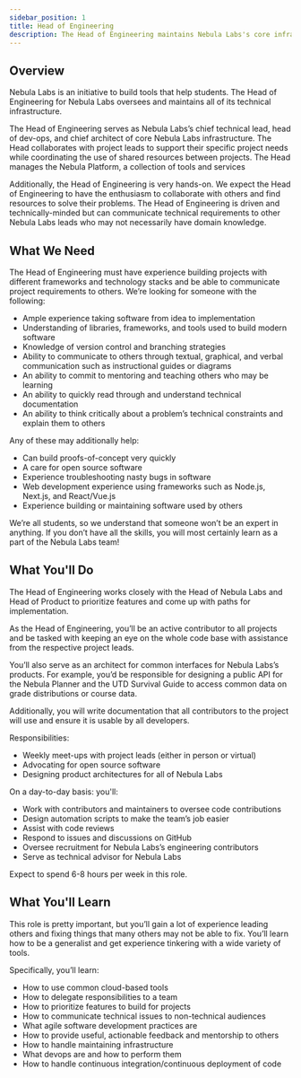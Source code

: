 ```yaml
---
sidebar_position: 1
title: Head of Engineering
description: The Head of Engineering maintains Nebula Labs's core infrastructure and serves as the chief technical advisor for its projects.
---
```


## Overview

Nebula Labs is an initiative to build tools that help students. The Head of
Engineering for Nebula Labs oversees and maintains all of its technical
infrastructure.

The Head of Engineering serves as Nebula Labs’s chief technical lead, head
of dev-ops, and chief architect of core Nebula Labs infrastructure. The Head
collaborates with project leads to support their specific project needs while
coordinating the use of shared resources between projects. The Head manages the
Nebula Platform, a collection of tools and services

Additionally, the Head of Engineering is very hands-on. We expect the Head of Engineering to have the enthusiasm to collaborate with others and find resources to solve their problems. The Head of Engineering is driven and technically-minded but can communicate technical requirements to other Nebula Labs leads who may not necessarily have domain knowledge.

## What We Need

The Head of Engineering must have experience building projects with different frameworks and technology stacks and be able to communicate project requirements to others. We’re looking for someone with the following:

- Ample experience taking software from idea to implementation
- Understanding of libraries, frameworks, and tools used to build modern software
- Knowledge of version control and branching strategies
- Ability to communicate to others through textual, graphical, and verbal communication such as instructional guides or diagrams
- An ability to commit to mentoring and teaching others who may be learning
- An ability to quickly read through and understand technical documentation
- An ability to think critically about a problem’s technical constraints and explain them to others

Any of these may additionally help:

- Can build proofs-of-concept very quickly
- A care for open source software
- Experience troubleshooting nasty bugs in software
- Web development experience using frameworks such as Node.js, Next.js, and React/Vue.js
- Experience building or maintaining software used by others

We’re all students, so we understand that someone won’t be an expert in anything. If you don’t have all the skills, you will most certainly learn as a part of the Nebula Labs team!

## What You'll Do

The Head of Engineering works closely with the Head of Nebula Labs and Head
of Product to prioritize features and come up with paths for implementation.

As the Head of Engineering, you’ll be an active contributor to all projects and
be tasked with keeping an eye on the whole code base with assistance from the
respective project leads.

You’ll also serve as an architect for common interfaces for Nebula Labs’s
products. For example, you’d be responsible for designing a public API for the
Nebula Planner and the UTD Survival Guide to access common data on grade
distributions or course data.

Additionally, you will write documentation that all contributors to the project will use and ensure it is usable by all developers.

Responsibilities:

- Weekly meet-ups with project leads (either in person or virtual)
- Advocating for open source software
- Designing product architectures for all of Nebula Labs

On a day-to-day basis: you'll:

- Work with contributors and maintainers to oversee code contributions
- Design automation scripts to make the team’s job easier
- Assist with code reviews
- Respond to issues and discussions on GitHub
- Oversee recruitment for Nebula Labs’s engineering contributors
- Serve as technical advisor for Nebula Labs

Expect to spend 6-8 hours per week in this role.

## What You'll Learn

This role is pretty important, but you’ll gain a lot of experience leading others and fixing things that many others may not be able to fix. You’ll learn how to be a generalist and get experience tinkering with a wide variety of tools.

Specifically, you’ll learn:

- How to use common cloud-based tools
- How to delegate responsibilities to a team
- How to prioritize features to build for projects
- How to communicate technical issues to non-technical audiences
- What agile software development practices are
- How to provide useful, actionable feedback and mentorship to others
- How to handle maintaining infrastructure
- What devops are and how to perform them
- How to handle continuous integration/continuous deployment of code
